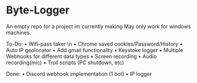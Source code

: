 # Byte-Logger
An empty repo for a project im currently making
May only work for windows machines.

To-Do:
• Wifi-pass taker \n
• Chrome saved cookies/Password/History
• Auto IP geolocator
• Add gmail functionality
• Keystoke logger
• Multiple Webhooks for different data types
• Screen recording
• Audio recording(mic)
• Troll scripts (PC shutdown, etc)

Done:
• Discord webhook implementation (1 bot)
• IP logger
